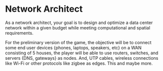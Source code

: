 # Network Architect

As a network architect, your goal is to design and optimize a data center network within a given budget while meeting computational and spatial requirements.

For the preliminary version of the game, the objective will be to connect some end user devices {phones, laptops, speakers, etc} on a WAN consisting of 5 houses, the player will be able to use routers, switches, and servers {DNS, gateways} as nodes. And, UTP cables, wireless connections like Wi-Fi or other protocols like zigbee as edges. This and maybe more.